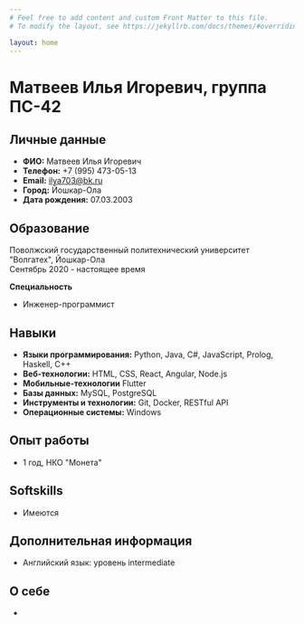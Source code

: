 ```yaml
---
# Feel free to add content and custom Front Matter to this file.
# To modify the layout, see https://jekyllrb.com/docs/themes/#overriding-theme-defaults

layout: home
---
```


# Матвеев Илья Игоревич, группа ПС-42

## Личные данные

-   **ФИО:** Матвеев Илья Игоревич
-   **Телефон:** +7 (995) 473-05-13
-   **Email:** ilya703@bk.ru
-   **Город:** Йошкар-Ола
-   **Дата рождения:** 07.03.2003

## Образование

Поволжский государственный политехнический университет "Волгатех", Йошкар-Ола  
Сентябрь 2020 - настоящее время

**Специальность**

-   Инженер-программист

## Навыки

-   **Языки программирования:** Python, Java, C#, JavaScript, Prolog, Haskell, C++
-   **Веб-технологии:** HTML, CSS, React, Angular, Node.js
-   **Мобильные-технологии** Flutter
-   **Базы данных:** MySQL, PostgreSQL
-   **Инструменты и технологии:** Git, Docker, RESTful API
-   **Операционные системы:** Windows

## Опыт работы

-   1 год, НКО "Монета"

## Softskills

-   Имеются

## Дополнительная информация

-   Английский язык: уровень intermediate

## О себе

-
